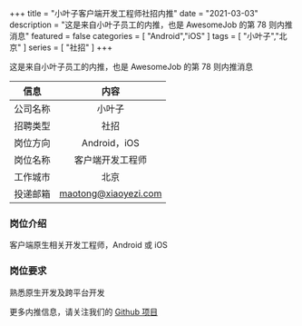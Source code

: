 +++
title = "小叶子客户端开发工程师社招内推"
date = "2021-03-03"
description = "这是来自小叶子员工的内推，也是 AwesomeJob 的第 78 则内推消息"
featured = false
categories = [
    "Android","iOS"
]
tags = [
    "小叶子","北京"
]
series = [
    "社招"
]
+++

这是来自小叶子员工的内推，也是 AwesomeJob 的第 78 则内推消息
<!--more-->

| 信息 | 内容 |
| :-----:| :----: |
| 公司名称 | 小叶子 |
| 招聘类型 | 社招 |
| 岗位方向 | Android，iOS |
| 岗位名称 | 客户端开发工程师 |
| 工作城市 | 北京 |
| 投递邮箱 | maotong@xiaoyezi.com |

### 岗位介绍

客户端原生相关开发工程师，Android 或 iOS

### 岗位要求

熟悉原生开发及跨平台开发

更多内推信息，请关注我们的 [Github 项目](https://github.com/Dikea/AwesomeJob)

